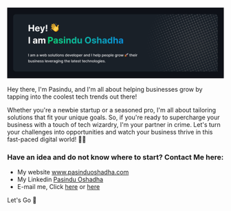 

<!--
**PasinduOshadha/PasinduOshadha** is a ✨ _special_ ✨ repository because its `README.md` (this file) appears on your GitHub profile.

Here are some ideas to get you started:

- 🔭 I’m currently working on ...
- 🌱 I’m currently learning ...
- 👯 I’m looking to collaborate on ...
- 🤔 I’m looking for help with ...
- 💬 Ask me about ...
- 📫 How to reach me: ...
- 😄 Pronouns: ...
- ⚡ Fun fact: ...
-->

![Pasindu Oshadha github cover](https://github.com/PasinduOshadha/PasinduOshadha/blob/main/github-cover.jpeg)

Hey there, I'm Pasindu, and I'm all about helping businesses grow by tapping into the coolest tech trends out there!

Whether you're a newbie startup or a seasoned pro, I'm all about tailoring solutions that fit your unique goals. So, if you're ready to supercharge your business with a touch of tech wizardry, I'm your partner in crime. Let's turn your challenges into opportunities and watch your business thrive in this fast-paced digital world! 🚀🔥

### Have an idea and do not know where to start? Contact Me here: 
- My website <a target='_blank' href="https://pasinduoshadha.com/">www.pasinduoshadha.com</a> 
- My Linkedin <a target='_blank' href="https://www.linkedin.com/in/pasindu7/">Pasindu Oshadha</a> 
- E-mail me, Click <a href="mailto:mailbox@pasinduoshadha.com">here</a> or <a href="mailto:mailbox@pasinduoshadha.com"> here </a>

Let's Go 💪
